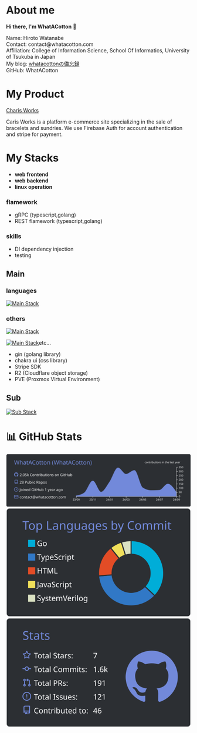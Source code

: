 # About me
**Hi there, I'm WhatACotton** 👋

<p>Name: Hiroto Watanabe<br/>
Contact: contact@whatacotton.com<br/>
Affiliation: College of Information Science, School Of Informatics, University of Tsukuba in Japan<br/>
My blog: <a href="https://blog.whatacotton.com/p/intro">whatacottonの備忘録</a><br/>
GitHub: WhatACotton</p>


# My Product

[Charis Works](https://charis.works)

Caris Works is a platform e-commerce site specializing in the sale of bracelets and sundries. We use Firebase Auth for account authentication and stripe for payment.

# My Stacks
- **web frontend**
- **web backend**
- **linux operation**

### flamework

- gRPC (typescript,golang)
- REST flamework (typescript,golang)

### skills

- DI dependency injection
- testing


## Main

### languages
[![Main Stack](https://skillicons.dev/icons?i=ts,go)](https://skillicons.dev)

### others
[![Main Stack](https://skillicons.dev/icons?i=arch,linux,mysql,firebase,github,githubactions,docker,nginx)](https://skillicons.dev)

[![Main Stack](https://skillicons.dev/icons?i=react,next,jest,bun,astro,cloudflare)](https://skillicons.dev)etc...

- gin (golang library)
- chakra ui (css library)
- Stripe SDK
- R2 (Cloudflare object storage)
- PVE (Proxmox Virtual Environment)


## Sub

[![Sub Stack](https://skillicons.dev/icons?i=python,php,cs,java,mui,latex,md,obsidian,ubuntu,mint)](https://skillicons.dev)

# 📊 GitHub Stats

![](https://raw.githubusercontent.com/WhatACotton/whatacotton/main/profile-summary-card-output/discord_old_blurple/0-profile-details.svg)
![](https://raw.githubusercontent.com/WhatACotton/whatacotton/main/profile-summary-card-output/discord_old_blurple/2-most-commit-language.svg)
![](https://raw.githubusercontent.com/WhatACotton/whatacotton/main/profile-summary-card-output/discord_old_blurple/3-stats.svg)
